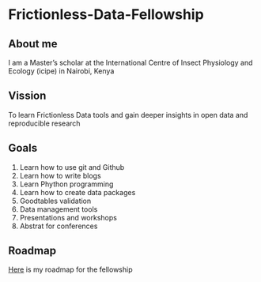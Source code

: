 # Frictionless-Data-Fellowship
## About me
I am a Master’s scholar at the International Centre of Insect Physiology and Ecology (icipe) in Nairobi, Kenya
## Vission
To learn Frictionless Data tools and gain deeper insights in open data and reproducible research
## Goals
1. Learn how to use git and Github
2. Learn how to write blogs
3. Learn Phython programming
4. Learn how to create data packages
5. Goodtables validation
6. Data management tools
7. Presentations and workshops
8. Abstrat for conferences
## Roadmap
[Here](https://github.com/KKidambasi/Frictionless-Data-Fellowship/issues) is my roadmap for the fellowship
